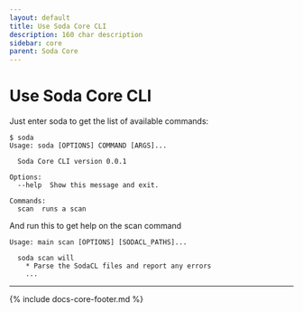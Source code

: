 ```yaml
---
layout: default
title: Use Soda Core CLI
description: 160 char description
sidebar: core
parent: Soda Core
---
```


# Use Soda Core CLI

Just enter soda to get the list of available commands:

```shell
$ soda
Usage: soda [OPTIONS] COMMAND [ARGS]...

  Soda Core CLI version 0.0.1

Options:
  --help  Show this message and exit.

Commands:
  scan  runs a scan
```

And run this to get help on the scan command

```shell
Usage: main scan [OPTIONS] [SODACL_PATHS]...

  soda scan will
    * Parse the SodaCL files and report any errors
    ...
```

---
{% include docs-core-footer.md %}
